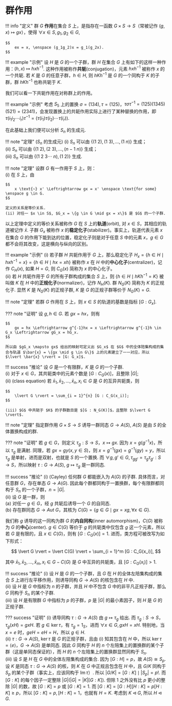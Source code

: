 # 群作用

!!! info "定义"
    群 $G$ **作用**在集合 $S$ 上，是指存在一函数 $G \times S \rightarrow S$（常被记作 $(g,x) \mapsto gx$），使得 $\forall x \in S, g_1, g_2 \in G$,

    $$
        ex = x, \enspace (g_1g_2)x = g_1(g_2x).
    $$

!!! example "示例"
    设 $H$ 是 $G$ 的一个子群，群 $H$ 在集合 $G$ 上有如下的这样一种作用：$(h, x) \mapsto hxh^{-1}$. 这种作用被称作**共轭**(conjugation)，元素 $hxh^{-1}$ 被称作 $x$ 的一个共轭. 若 $K$ 是 $G$ 的任意子群，$h \in H$, 则 $hKh^{-1}$ 是 $G$ 的一个同构于 $K$ 的子群，群 $hKh^{-1}$ 也称共轭于 $K$. 

我们可以看一下共轭作用在对称群上的作用。

!!! example "示例"
    考虑 $S_5$ 上的置换 $\sigma  = (134), \tau = (125)$，$\tau \sigma \tau^{-1} = (125)(1345)(521) = (2341)$，会发现置换上的共轭作用实际上进行了某种替换的作用，即 $\tau(i_1i_2\cdots i_r)\tau^{-1} = (\tau(i_1)\tau(i_2)\cdots \tau(i_r))$. 

在此基础上我们便可以分析 $S_n$ 的生成元. 

!!! note "定理"
    ($S_n$ 的生成元) (i) $S_n$ 可以由 $\{(1 \ 2), (1 \ 3), \ldots ,(1 \ n)\}$ 生成；  
    (ii) $S_n$ 可以由 $\{(1 \ 2), (2 \ 3), \ldots, (n-1 \ n)\}$ 生成；  
    (iii) $S_n$ 可以由 $\{(1 \ 2 \ 3 \cdots \ n), (1 \ 2)\}$ 生成.

!!! note "定理"
    设群 $G$ 有一作用于 $S$ 上，则：  
    (i) 在 $S$ 上，由  

    $$
        x \text{~} x' \Leftrightarrow gx = x' \enspace \text{for some} \enspace g \in G.
    $$ 

    定义的关系是等价关系.  
    (ii) 对任一 $x \in S$, $G_x = \{g \in G \mid gx = x\}$ 是 $G$ 的一个子群. 

以上定理中定义的等价关系被称作 $G$ 在 $S$ 上的**轨道**(orbit), 对 $x \in S$，其相应的轨道被记作 $\bar{x}$. 子群 $G_x$ 被称作 $x$ 的**稳定化子**(stabilizer)。事实上，轨道代表元素 $x$ 在集合 $G$ 的作用下能到达的位置，稳定化子则是对于任意 $S$ 中的元素 $x$，$g \in G$ 都不会将其改变，这是横向与纵向的区别。

!!! example "示例"
    (i) 若子群 $H$ 共轭作用于 $G$ 上，那么稳定化子 $H_x = \{h \in H \mid hxh^{-1} = x\} = \{h \in H \mid hx = xh\}$ 被称作 $x$ 在 $H$ 中的**中心化子**(centralizer)，记作 $C_H(x)$, 如果 $H = G$, 则 $C_G(x)$ 简称为 $x$ 的中心化子。  
    (ii) 若 $H$ 共轭作用于 $G$ 的所有子群构成的集合 $S$ 上，则 $\{h \in H \mid hKh^{-1} = K\}$ 被叫做 $K$ 在 $H$ 中的**正规化子**(normalizer)，记作 $N_H(K)$. 群 $N_G(K)$ 简称为 $K$ 的正规化子. 显然 $K$ 是 $N_G(K)$ 的正规子群, $K$ 是 $G$ 的正规子群等价于 $N_G(K) = G$.

!!! note "定理"
    若群 $G$ 作用在 $S$ 上，则 $x \in S$ 的轨道的基数是指标 $[G : G_x]$.

??? note "证明"
    设 $g, h \in G$. 若 $gx = hx$，则有 

    $$
        gx = hx \Leftrightarrow g^{-1}hx = x \Leftrightarrow g^{-1}h \in G_x \Leftrightarrow gG_x = hG_x. 
    $$

    所以由 $gG_x \mapsto gx$ 给出的映射可定义出 $G_x$ 在 $G$ 中的全体陪集构成的集合与轨道 $\bar{x} = \{gx \mid g \in G\}$ 上的元素建立了一一对应，所以 $\lvert \bar{x} \rvert = [G: G_x]$.

!!! success "推论"
    设 $G$ 是一个有限群，$K$ 是 $G$ 的一个子群.  
    (i) 对于 $x \in G$，其共轭类中的元素个数是 $[G : C_G(x)]$，且整除 $\lvert G \rvert$;  
    (ii) (class equation) 若 $\bar{x}_1, \bar{x}_2, \ldots, \bar{x}_n, x_i \in G$ 是 $G$ 的互异共轭类，则 

    $$
        \lvert G \rvert = \sum_{i = 1}^{n} [G : C_G(x_i)];
    $$

    (iii) $G$ 中共轭于 $K$ 的子群数目是 $[G : N_G(K)]$，且整除 $\lvert G \rvert$.

!!! note "定理"
    指定群作用 $G \times S \rightarrow S$ 诱导一群同态 $G \rightarrow A(S)$, $A(S)$ 是由 $S$ 的全体置换构成的群. 

??? note "证明"
    若 $g \in G$，则定义 $\tau_g: S \rightarrow S$，$x \mapsto gx$. 因为 $x = g(g^{-1}x)$，所以 $\tau_g$ 是满射. 同理，若 $gx = gy(x, y \in S)$，则 $x = g^{-1}(gx) = g^{-1}(gy) = y$，所以 $\tau_g$ 是单射，进而是双射，也就是 $S$ 的一个置换. 而 $\forall g, g' \in G, \tau_{gg'} = \tau_g\tau_{g'}: S \rightarrow S$，所以映射 $\tau: G \rightarrow A(S)$, $g \mapsto \tau_g$ 是一群同态.

!!! success "推论"
    (i) (Cayley) 任何群 $G$ 都能嵌入为 $A(G)$ 的子群. 具体而言，对任意群 $G$，存在单态 $G \rightarrow A(G)$. 因此每个群都同构于一置换群，每个有限群都同构于 $S_n$ 的一个子群，$n = \lvert G \rvert$.  
    (ii) 设 $G$ 是一群，则  
        (a) 对任一 $g \in G$，经 $g$ 共轭后诱导一个 $G$ 的自同态.  
        (b) 存在群同态 $G \rightarrow Aut \ G$，其核为 $C(G) = \{g \in G \mid gx = xg, \forall x \in G\}$.

我们称 $g$ 诱导的这一同构为群 $G$ 的**内自同构**(inner automorphism)，$C(G)$ 被称为 $G$ 的**中心**(center). $g \in C(G)$ 等价于 $g$ 的共轭类中仅包含 $g$ 这一个元素，所以若 $G$ 是有限的，且 $x \in C(G)$，则有 $[G : C_G(x)] = 1$. 进而，类方程可被改写为如下形式：

$$
    \lvert G \rvert = \lvert C(G) \rvert + \sum_{i = 1}^m [G : C_G(x_i)],
$$

其中 $\bar{x}_1, \bar{x}_2, \ldots, \bar{x}_m, x_i \in G - C(G)$ 是 $G$ 中互异的共轭类，且 $[G : C_G(x_i)] > 1$.

!!! success "推论"
    (i) 设 $H$ 是 $G$ 的一个子群，且 $G$ 在 $H$ 的全体左陪集构成的集合 $S$ 上进行左平移作用，则诱导同构 $G \rightarrow A(S)$ 的核包含在 $H$ 中.  
    (ii) 设 $H$ 是 $G$ 中指标为 $n$ 的子群，并且 $H$ 中不包含 $G$ 中的非平凡正规子群，那么 $G$ 同构于 $S_n$ 的某个子群.  
    (iii) 设 $H$ 是有限群 $G$ 中指标为 $p$ 的子群，$p$ 是 $\lvert G \rvert$ 的最小素因子，则 $H$ 是 $G$ 的正规子群. 

??? success "证明"
    (i) 诱导同构 $\tau: G \rightarrow A(S)$ 由 $g \mapsto \tau_g$ 给出. 而 $\tau_g: S \rightarrow S$，$\tau_g(xH) = gxH$. 若 $g \in \ker \tau$，有 $\tau_g = 1_S$，进而 $\forall x \in G, gxH = xH$. 特别地，当 $x = e$ 时，$geH = eH = H$，所以 $g \in H$.  
    (ii) $\tau: G \rightarrow A(S)$, $\ker \tau$ 是 $G$ 的正规子群，且由 (i) 知其包含在 $H$ 中，所以 $\ker \tau = \langle e \rangle$，$G \rightarrow A(S)$ 是单同态. 因此 $G$ 同构于 $H$ 的 $n$ 个左陪集上的置换群的某个子群（这是单同态保证的），而 $H$ 的 $n$ 个左陪集上的置换群显然同构于 $S_n$.  
    (iii) 设 $S$ 是 $H$ 在 $G$ 中的全体左陪集构成的集合. 因为 $[G : H] = p$，故 $A(S) \cong S_p$. 设 $K$ 是同态 $\tau: G \rightarrow A(S)$ 的核，则 $K$ 在 $G$ 中正规且包含在 $H$ 中，且 $G/K$ 同构于 $S_p$ 的某个子群（事实上，应该同构于 $\operatorname{\mathrm{Im}} \tau$）. 所以 $\lvert G/K \rvert = [G : K] \mid \lvert S_p \rvert = p!$. 而 $[G : K]$ 的每个因子一定整除 $\lvert G \rvert(\lvert G \rvert = \lvert K \rvert [G : K])$. 但除 $1$ 之外没有比 $p$ 更小的整除 $\lvert G \rvert$ 的数，故 $[G : K] = p$ 或 $[G : K] = 1$. 而 $[G : K] = [G: H][H : K] = p[H : K] \geqslant p$，所以 $[G : K] = p, [H : K] = 1$，也就有 $H = K$. 考虑到 $K \triangleleft G,$ 所以 $H \triangleleft G$.